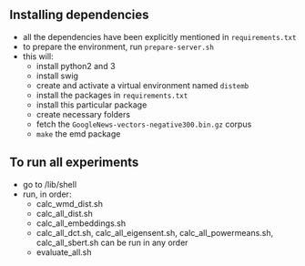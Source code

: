 ## Installing dependencies
- all the dependencies have been explicitly mentioned in `requirements.txt`
- to prepare the environment, run `prepare-server.sh`
- this will:
	- install python2 and 3
	- install swig
	- create and activate a virtual environment named `distemb`
	- install the packages in `requirements.txt`
	- install this particular package
	- create necessary folders
	- fetch the `GoogleNews-vectors-negative300.bin.gz` corpus
	- `make` the emd package

## To run all experiments
- go to /lib/shell
- run, in order:
    - calc_wmd_dist.sh
    - calc_all_dist.sh
    - calc_all_embeddings.sh
    - calc_all_dct.sh, calc_all_eigensent.sh, calc_all_powermeans.sh, calc_all_sbert.sh can be run in any order
    - evaluate_all.sh
